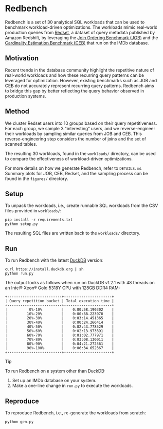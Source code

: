 # Redbench

Redbench is a set of 30 analytical SQL workloads that can be used to benchmark workload-driven optimizations. The workloads mimic real-world production queries from [Redset](https://github.com/amazon-science/redset), a dataset of query metadata published by Amazon Redshift, by leveraging the [Join Ordering Benchmark (JOB)](https://github.com/viktorleis/job) and the [Cardinality Estimation Benchmark (CEB)](https://github.com/learnedsystems/CEB) that run on the IMDb database.

## Motivation

Recent trends in the database community highlight the repetitive nature of real-world workloads and how these recurring query patterns can be leveraged for optimization. However, existing benchmarks such as JOB and CEB do not accurately represent recurring query patterns. Redbench aims to bridge this gap by better reflecting the query behavior observed in production systems.

## Method

We cluster Redset users into 10 groups based on their query repetitiveness. For each group, we sample 3 "interesting" users, and we reverse-engineer their workloads by sampling similar queries from JOB and CEB. This reverse-engineering step considers the number of joins and the set of scanned tables.

The resulting 30 workloads, found in the `workloads/` directory, can be used to compare the effectiveness of workload-driven optimizations.

For more details on how we generate Redbench, refer to `DETAILS.md`. Summary plots for JOB, CEB, Redset, and the sampling process can be found in the `figures/` directory.

## Setup

To unpack the workloads, i.e., create runnable SQL workloads from the CSV files provided in `workloads/`:

```
pip install -r requirements.txt
python setup.py
```

The resulting SQL files are written back to the `workloads/` directory.

## Run

To run Redbench with the latest [DuckDB](https://duckdb.org/) version:

```
curl https://install.duckdb.org | sh
python run.py
```

The output looks as follows when run on DuckDB v1.2.1 with 48 threads on an Intel® Xeon® Gold 5318Y CPU with 128GB DDR4 RAM:

```
+-------------------------+----------------------+
| Query repetition bucket | Total execution time |
+-------------------------+----------------------+
|          0%-10%         |    0:00:58.190302    |
|         10%-20%         |    0:00:38.223970    |
|         20%-30%         |    0:03:14.451365    |
|         30%-40%         |    0:00:24.266414    |
|         40%-50%         |    0:02:43.778529    |
|         50%-60%         |    0:02:13.973391    |
|         60%-70%         |    0:01:02.777971    |
|         70%-80%         |    0:03:08.130011    |
|         80%-90%         |    0:04:21.272561    |
|         90%-100%        |    0:06:34.652367    |
+-------------------------+----------------------+
```

> [!TIP]
> To run Redbench on a system other than DuckDB:
> 1. Set up an IMDb database on your system.
> 2. Make a one-line change in `run.py` to execute the workloads.

## Reproduce

To reproduce Redbench, i.e., re-generate the workloads from scratch:

```
python gen.py
```
